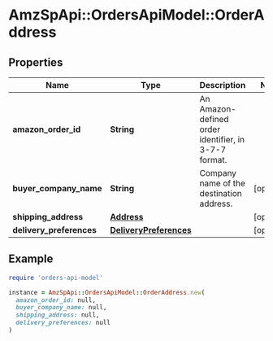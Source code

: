 # AmzSpApi::OrdersApiModel::OrderAddress

## Properties

| Name | Type | Description | Notes |
| ---- | ---- | ----------- | ----- |
| **amazon_order_id** | **String** | An Amazon-defined order identifier, in 3-7-7 format. |  |
| **buyer_company_name** | **String** | Company name of the destination address. | [optional] |
| **shipping_address** | [**Address**](Address.md) |  | [optional] |
| **delivery_preferences** | [**DeliveryPreferences**](DeliveryPreferences.md) |  | [optional] |

## Example

```ruby
require 'orders-api-model'

instance = AmzSpApi::OrdersApiModel::OrderAddress.new(
  amazon_order_id: null,
  buyer_company_name: null,
  shipping_address: null,
  delivery_preferences: null
)
```

